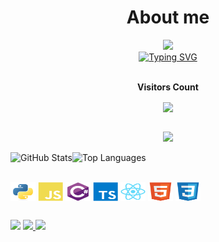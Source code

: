 <h1 align="center">About me</h1>
<div align="center">
  <img src="https://capsule-render.vercel.app/api?type=waving&color=gradient&height=80&section=main&width=100"/>
</div>
<div align="center">
  <a href="https://git.io/typing-svg">
    <img src="https://readme-typing-svg.herokuapp.com?font=Fira+Code&weight=500&pause=1000&color=FFFFFF&vCenter=true&width=500&lines=Hello+everyone%2C+I'm+Luis+Felipe;+I'm+a+Beginner+Software+Developer" alt="Typing SVG" />
  </a>
</div>
<div align="center">
  <br><p align="center"><b>Visitors Count</b></p>  
  <p align="center"><img align="center" src="https://profile-counter.glitch.me/higorvitorpadilha/count.svg" /></p> 
  <br>
</div>
<div align="center">
  <img src="https://capsule-render.vercel.app/api?type=waving&color=gradient&height=80&section=footer&width=100"/>
</div>


![GitHub Stats](https://github-readme-stats.vercel.app/api?username=higorvitorpadilha&show_icons=true&theme=radical)![Top Languages](https://github-readme-stats.vercel.app/api/top-langs/?username=higorvitorpadilha&layout=compact&theme=radical)












<div style="display: inline_block"><br>
   <img align="center" alt="Higor-Python" height="30" width="40" src="https://raw.githubusercontent.com/devicons/devicon/master/icons/python/python-original.svg">
  <img align="center" alt="Higor-Js" height="30" width="40" src="https://raw.githubusercontent.com/devicons/devicon/master/icons/javascript/javascript-plain.svg">
   <img align="center" alt="Higor-Csharp" height="30" width="40" src="https://raw.githubusercontent.com/devicons/devicon/master/icons/csharp/csharp-original.svg">
  <img align="center" alt="Higor-Ts" height="30" width="40" src="https://raw.githubusercontent.com/devicons/devicon/master/icons/typescript/typescript-plain.svg">
  <img align="center" alt="Higor-React" height="30" width="40" src="https://raw.githubusercontent.com/devicons/devicon/master/icons/react/react-original.svg">
  <img align="center" alt="Higor-HTML" height="30" width="40" src="https://raw.githubusercontent.com/devicons/devicon/master/icons/html5/html5-original.svg">
  <img align="center" alt="Higor-CSS" height="30" width="40" src="https://raw.githubusercontent.com/devicons/devicon/master/icons/css3/css3-original.svg">
</div>
  
  ##
 
<div> 
  <a href="https://www.instagram.com/higorpadilhaa/" target="_blank"><img src="https://img.shields.io/badge/-Instagram-%23E4405F?style=for-the-badge&logo=instagram&logoColor=white" target="_blank"></a>
<a href="mailto:Higorvitorpadilha@gmail.com">
  <img src="https://img.shields.io/badge/-Gmail-%23333?style=for-the-badge&logo=gmail&logoColor=white">
</a>
  <a href="https://www.linkedin.com/in/higor-v-padilha-41aaa4236/" target="_blank"><img src="https://img.shields.io/badge/-LinkedIn-%230077B5?style=for-the-badge&logo=linkedin&logoColor=white" target="_blank"></a> 
  
</div>
